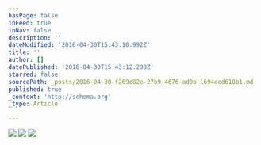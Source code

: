 ```yaml
---
hasPage: false
inFeed: true
inNav: false
description: ''
dateModified: '2016-04-30T15:43:10.992Z'
title: ''
author: []
datePublished: '2016-04-30T15:43:12.298Z'
starred: false
sourcePath: _posts/2016-04-30-f269c82e-27b9-4676-ad0a-1694ecd618b1.md
published: true
_context: 'http://schema.org'
_type: Article

---
```

![](https://the-grid-user-content.s3-us-west-2.amazonaws.com/007beb83-cb12-4738-a3ff-2fa88c04b03b.jpg)
![](https://the-grid-user-content.s3-us-west-2.amazonaws.com/9791e979-8238-4cdc-b629-926a2b3d61d3.jpg)
![](https://the-grid-user-content.s3-us-west-2.amazonaws.com/579129a2-dccb-4989-af31-a3e7c368f197.jpg)